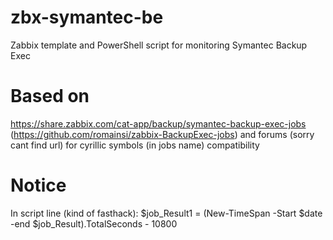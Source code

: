 # zbx-symantec-be
Zabbix template and PowerShell script for monitoring Symantec Backup Exec

# Based on
https://share.zabbix.com/cat-app/backup/symantec-backup-exec-jobs (https://github.com/romainsi/zabbix-BackupExec-jobs)
and forums (sorry cant find url) for cyrillic symbols (in jobs name) compatibility 

# Notice
In script line (kind of fasthack): $job_Result1 = (New-TimeSpan -Start $date -end $job_Result).TotalSeconds - 10800
